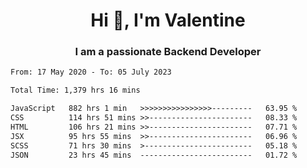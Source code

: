 <h1 align="center">Hi 👋, I'm Valentine</h1>
<h3 align="center">I am a passionate Backend Developer</h3>
<!--START_SECTION:waka-->

```txt
From: 17 May 2020 - To: 05 July 2023

Total Time: 1,379 hrs 16 mins

JavaScript   882 hrs 1 min   >>>>>>>>>>>>>>>>---------   63.95 %
CSS          114 hrs 51 mins >>-----------------------   08.33 %
HTML         106 hrs 21 mins >>-----------------------   07.71 %
JSX          95 hrs 55 mins  >>-----------------------   06.96 %
SCSS         71 hrs 30 mins  >------------------------   05.18 %
JSON         23 hrs 45 mins  -------------------------   01.72 %
```

<!--END_SECTION:waka-->
